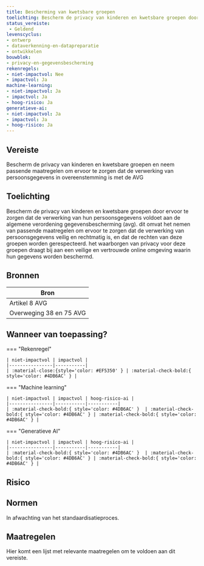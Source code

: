 ```yaml
---
title: Bescherming van kwetsbare groepen
toelichting: Bescherm de privacy van kinderen en kwetsbare groepen door ervoor te zorgen dat de verwerking van hun persoonsgegevens voldoet aan de Algemene Verordening Gegevensbescherming (AVG). Dit omvat het nemen van passende maatregelen om ervoor te zorgen dat de verwerking van persoonsgegevens veilig en rechtmatig is, en dat de rechten van deze groepen worden gerespecteerd. Het waarborgen van privacy voor deze groepen draagt bij aan een veilige en vertrouwde online omgeving waarin hun gegevens worden beschermd.
status_vereiste: 
 - Geldend
levenscyclus: 
- ontwerp
- dataverkenning-en-datapreparatie
- ontwikkelen
bouwblok: 
- privacy-en-gegevensbescherming
rekenregels: 
- niet-impactvol: Nee
- impactvol: Ja
machine-learning: 
- niet-impactvol: Ja
- impactvol: Ja
- hoog-risico: Ja
generatieve-ai: 
- niet-impactvol: Ja
- impactvol: Ja
- hoog-risico: Ja
---
```


<!-- tags -->
## Vereiste

Bescherm de privacy van kinderen en kwetsbare groepen en neem passende maatregelen om ervoor te zorgen dat de verwerking van persoonsgegevens in overeenstemming is met de AVG

## Toelichting 

Bescherm de privacy van kinderen en kwetsbare groepen door ervoor te zorgen dat de verwerking van hun persoonsgegevens voldoet aan de algemene verordening gegevensbescherming (avg).
dit omvat het nemen van passende maatregelen om ervoor te zorgen dat de verwerking van persoonsgegevens veilig en rechtmatig is, en dat de rechten van deze groepen worden gerespecteerd.
het waarborgen van privacy voor deze groepen draagt bij aan een veilige en vertrouwde online omgeving waarin hun gegevens worden beschermd.

## Bronnen 

| Bron                        |
|-----------------------------|
|Artikel 8 AVG|
|Overweging 38 en 75 AVG|

## Wanneer van toepassing? 

=== "Rekenregel"

	| niet-impactvol | impactvol | 
	|----------------|-----------| 
	| :material-close:{style='color: #EF5350' } | :material-check-bold:{ style='color: #4DB6AC' } |

=== "Machine learning"

	| niet-impactvol | impactvol | hoog-risico-ai | 
	|----------------|-----------|-----------| 
	| :material-check-bold:{ style='color: #4DB6AC' }  | :material-check-bold:{ style='color: #4DB6AC' } | :material-check-bold:{ style='color: #4DB6AC' } |

=== "Generatieve AI"

	| niet-impactvol | impactvol | hoog-risico-ai | 
	|----------------|-----------|-----------| 
	| :material-check-bold:{ style='color: #4DB6AC' }  | :material-check-bold:{ style='color: #4DB6AC' } | :material-check-bold:{ style='color: #4DB6AC' } |

## Risico 



## Normen 

In afwachting van het standaardisatieproces. 

## Maatregelen 

Hier komt een lijst met relevante maatregelen om te voldoen aan dit vereiste. 
